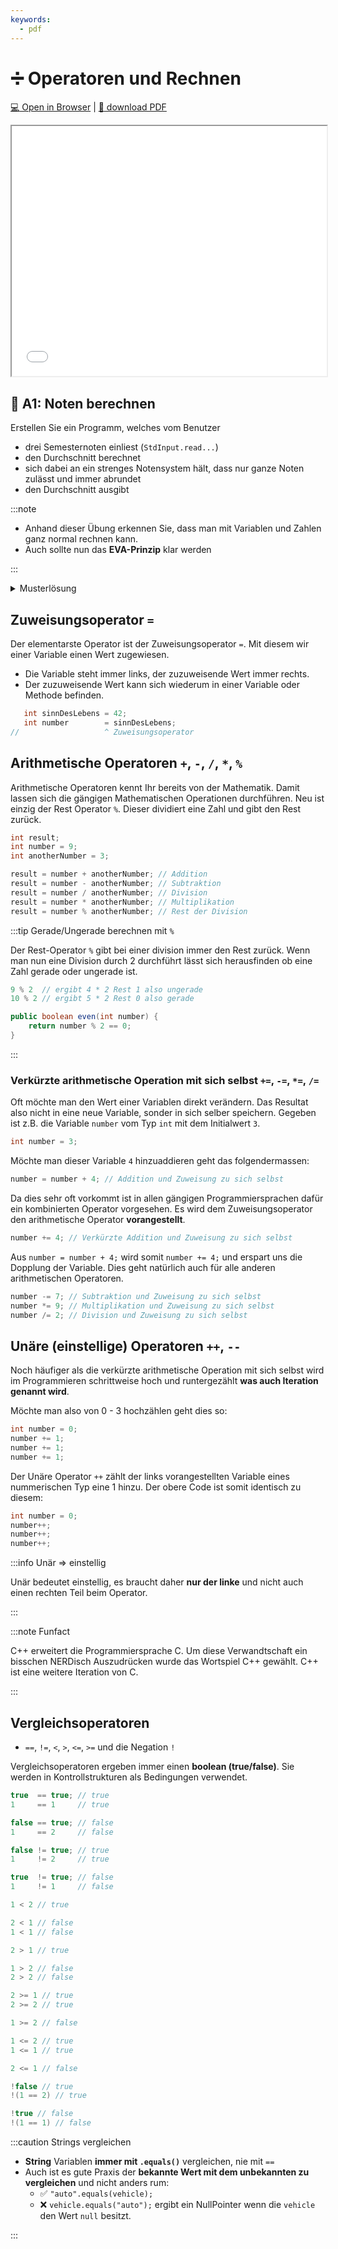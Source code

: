 ```yaml
---
keywords:
  - pdf
---
```

# ➗ Operatoren und Rechnen

[:computer: Open in Browser](pathname:///slides/operatoren) |
[:floppy_disk: download PDF](pathname:///slides/operatoren.pdf)

<iframe src="/bbzbl-modul-319/slides/operatoren" width="100%" height="400px"></iframe>

## :pencil: A1: Noten berechnen

Erstellen Sie ein Programm, welches vom Benutzer

- drei Semesternoten einliest (`StdInput.read...`)
- den Durchschnitt berechnet
- sich dabei an ein strenges Notensystem hält, dass nur ganze Noten zulässt und
  immer abrundet
- den Durchschnitt ausgibt

:::note

- Anhand dieser Übung erkennen Sie, dass man mit Variablen und Zahlen ganz
  normal rechnen kann.
- Auch sollte nun das **EVA-Prinzip** klar werden

:::

<details>
<summary>Musterlösung</summary>

**Wo ist die Methode `main`?**

- Die Klasse mit der `main` Methode müsst Ihr selber erstellen.
- der `import` gehört ganz oben ins File.
- `...` kann man löschen ;)

```java title="Musterlösung ohne main"
import mytools.StdInput;

...

// deklarieren
double grade1;
double grade2;
double grade3;
double result;

// E - Einlesen
System.out.println("Welcome to the average calculator");
System.out.println("Please enter the first grade");
grade1 = StdInput.readDouble();
System.out.println("Please enter the second grade");
grade2 = StdInput.readDouble();
System.out.println("Please enter the third grade");
grade3 = StdInput.readDouble();

// V - Verarbeiten
result = (grade1 + grade2 + grade3) / 3;

// A - Ausgeben
System.out.println("The average grade is: " + result);
```

</details>

## Zuweisungsoperator `=` 
Der elementarste Operator ist der Zuweisungsoperator `=`. Mit diesem wir einer Variable einen Wert zugewiesen.
- Die Variable steht immer links, der zuzuweisende Wert immer rechts.
- Der zuzuweisende Wert kann sich wiederum in einer Variable oder Methode befinden.

```java
   int sinnDesLebens = 42;
   int number        = sinnDesLebens;
//                   ^ Zuweisungsoperator
```
## Arithmetische Operatoren `+`, `-`, `/`, `*`, `%`

Arithmetische Operatoren kennt Ihr bereits von der Mathematik. Damit lassen sich
die gängigen Mathematischen Operationen durchführen. Neu ist einzig der Rest
Operator `%`. Dieser dividiert eine Zahl und gibt den Rest zurück.

```java title="+ - / * % Arithmetische Operatoren"
int result;
int number = 9;
int anotherNumber = 3;

result = number + anotherNumber; // Addition
result = number - anotherNumber; // Subtraktion
result = number / anotherNumber; // Division
result = number * anotherNumber; // Multiplikation
result = number % anotherNumber; // Rest der Division
```

:::tip Gerade/Ungerade berechnen mit `%`

Der Rest-Operator `%` gibt bei einer division immer den Rest zurück. Wenn man
nun eine Division durch 2 durchführt lässt sich herausfinden ob eine Zahl gerade
oder ungerade ist.

```java
9 % 2  // ergibt 4 * 2 Rest 1 also ungerade
10 % 2 // ergibt 5 * 2 Rest 0 also gerade

public boolean even(int number) {
    return number % 2 == 0;
}
```

:::

### Verkürzte arithmetische Operation mit sich selbst `+=`, `-=`, `*=`, `/=`

Oft möchte man den Wert einer Variablen direkt verändern. Das Resultat also
nicht in eine neue Variable, sonder in sich selber speichern. Gegeben ist z.B.
die Variable `number` vom Typ `int` mit dem Initialwert `3`.

```java
int number = 3;
```

Möchte man dieser Variable `4` hinzuaddieren geht das folgendermassen:

```java
number = number + 4; // Addition und Zuweisung zu sich selbst
```

Da dies sehr oft vorkommt ist in allen gängigen Programmiersprachen dafür ein
kombinierten Operator vorgesehen. Es wird dem Zuweisungsoperator den
arithmetische Operator **vorangestellt**.

```java
number += 4; // Verkürzte Addition und Zuweisung zu sich selbst
```

Aus `number = number + 4;` wird somit `number += 4;` und erspart uns die
Dopplung der Variable. Dies geht natürlich auch für alle anderen arithmetischen
Operatoren.

```java
number -= 7; // Subtraktion und Zuweisung zu sich selbst
number *= 9; // Multiplikation und Zuweisung zu sich selbst
number /= 2; // Division und Zuweisung zu sich selbst
```

## Unäre (einstellige) Operatoren `++`, `--`

Noch häufiger als die verkürzte arithmetische Operation mit sich selbst wird im
Programmieren schrittweise hoch und runtergezählt **was auch Iteration genannt
wird**.

Möchte man also von 0 - 3 hochzählen geht dies so:

```java
int number = 0;
number += 1;
number += 1;
number += 1;
```

Der Unäre Operator `++` zählt der links vorangestellten Variable eines
nummerischen Typ eine 1 hinzu. Der obere Code ist somit identisch zu diesem:

```java
int number = 0;
number++;
number++;
number++;
```

:::info Unär => einstellig

Unär bedeutet einstellig, es braucht daher **nur der linke** und nicht auch
einen rechten Teil beim Operator.

:::

:::note Funfact

C++ erweitert die Programmiersprache C. Um diese Verwandtschaft ein bisschen
NERDisch Auszudrücken wurde das Wortspiel C++ gewählt. C++ ist eine weitere
Iteration von C.

:::

## Vergleichsoperatoren 

- `==`, `!=`, `<`, `>`, `<=`, `>=` und die Negation `!`

Vergleichsoperatoren ergeben immer einen **boolean (true/false)**. Sie werden in
Kontrollstrukturen als Bedingungen verwendet.

<div className="grid three"><div>

```java title="== Gleichheit"
true  == true; // true
1     == 1     // true

false == true; // false
1     == 2     // false
```

</div><div>

```java title="!= Ungleichheit"
false != true; // true
1     != 2     // true

true  != true; // false
1     != 1     // false
```

</div><div>

```java title="< Kleiner als"
1 < 2 // true

2 < 1 // false
1 < 1 // false
```

</div><div>

```java title="> Grösser als"
2 > 1 // true

1 > 2 // false
2 > 2 // false
```

</div><div>

```java title=">=Grösser gleich"
2 >= 1 // true
2 >= 2 // true

1 >= 2 // false
```

</div><div>

```java title="<= Kleiner gleich"
1 <= 2 // true
1 <= 1 // true

2 <= 1 // false
```

</div><div>

```java title="! Negation"
!false // true
!(1 == 2) // true

!true // false
!(1 == 1) // false
```

</div></div>

:::caution Strings vergleichen

- **String** Variablen **immer mit `.equals()`** vergleichen, nie mit `==`
- Auch ist es gute Praxis der **bekannte Wert mit dem unbekannten zu
  vergleichen** und nicht anders rum:
  - :white_check_mark: `"auto".equals(vehicle);`
  - :x: `vehicle.equals("auto");` ergibt ein NullPointer wenn die `vehicle` den
    Wert `null` besitzt.

:::
